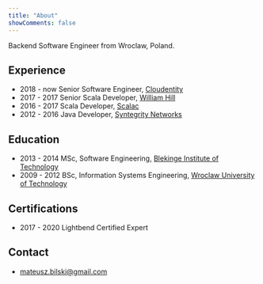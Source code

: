 ```yaml
---
title: "About"
showComments: false
---
```


Backend Software Engineer from Wroclaw, Poland.

## Experience

* 2018 - now Senior Software Engineer, [Cloudentity](https://cloudentity.com/)
* 2017 - 2017 Senior Scala Developer, [William Hill](https://www.williamhill.com/)
* 2016 - 2017 Scala Developer, [Scalac](https://scalac.io/)
* 2012 - 2016 Java Developer, [Syntegrity Networks](http://syntegritynet.com/)

## Education

* 2013 - 2014 MSc, Software Engineering, [Blekinge Institute of Technology](https://www.bth.se/)
* 2009 - 2012 BSc, Information Systems Engineering, [Wroclaw University of Technology](http://pwr.edu.pl/)

## Certifications

* 2017 - 2020 Lightbend Certified Expert

## Contact

* mateusz.bilski@gmail.com
